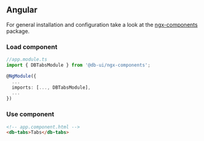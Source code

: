 ## Angular

For general installation and configuration take a look at the [ngx-components](https://www.npmjs.com/package/@db-ui/ngx-components) package.

### Load component

```ts app.module.ts
//app.module.ts
import { DBTabsModule } from '@db-ui/ngx-components';

@NgModule({
  ...
  imports: [..., DBTabsModule],
  ...
})

```

### Use component

```html app.component.html
<!-- app.component.html -->
<db-tabs>Tabs</db-tabs>
```
